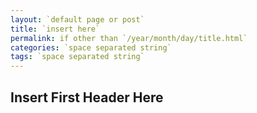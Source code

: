 ```yaml
---
layout: `default page or post`
title: `insert here`
permalink: if other than `/year/month/day/title.html`
categories: `space separated string`
tags: `space separated string`
---
```


## Insert First Header Here


